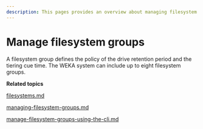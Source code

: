 ```yaml
---
description: This pages provides an overview about managing filesystem groups.
---
```


# Manage filesystem groups

A filesystem group defines the policy of the drive retention period and the tiering cue time. The WEKA system can include up to eight filesystem groups.



**Related topics**

[filesystems.md](../../weka-system-overview/filesystems.md "mention")

[managing-filesystem-groups.md](managing-filesystem-groups.md "mention")

[manage-filesystem-groups-using-the-cli.md](manage-filesystem-groups-using-the-cli.md "mention")
